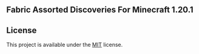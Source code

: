 ## Fabric Assorted Discoveries For Minecraft 1.20.1

## License

This project is available under the [MIT](https://github.com/rndmaccess/assorted-discoveries-1.20.1-fabric/blob/main/LICENSE) license.
